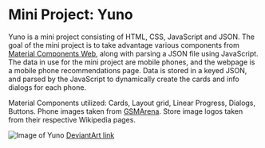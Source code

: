 # Mini Project: Yuno
Yuno is a mini project consisting of HTML, CSS, JavaScript and JSON. The goal of the mini project is to take advantage various components from [Material Components Web](https://github.com/material-components/material-components-web), along with parsing a JSON file using JavaScript.  The data in use for the mini project are mobile phones, and the webpage is a mobile phone recommendations page.  Data is stored in a keyed JSON, and parsed by the JavaScript to dynamically create the cards and info dialogs for each phone.

Material Components utilized: Cards, Layout grid, Linear Progress, Dialogs, Buttons.
Phone images taken from [GSMArena](http://www.gsmarena.com/).
Store image logos taken from their respective Wikipedia pages.

![Image of Yuno](http://orig03.deviantart.net/309b/f/2013/218/8/e/mirai_nikki_png_by_bloomsama-d6c2ljw.png)
[DeviantArt link](http://animepng.deviantart.com/art/Mirai-Nikki-Png-383073692)